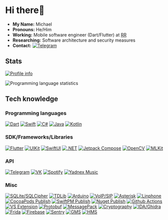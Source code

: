 # Hi there:wave:

- **My Name:** Michael
- **Pronouns:** He/Him
- **Working:** Mobile software engineer (Dart/Flutter) at [RR](https://rusrobots.ru/)
- **Researching:** Software architecture and security measures
- **Contact:** [![Telegram](https://img.shields.io/badge/Telegram-2ca5e0.svg?style=for-the-badge&logo=telegram&logoColor=white)](https://t.me/meine_name)

## Stats

[![Profile info](https://github-profile-summary-cards.vercel.app/api/cards/profile-details?username=mIwr&theme=solarized_dark)](https://github.com/mIwr?tab=repositories)

![Programming language statistics](https://github-readme-stats.vercel.app/api/top-langs/?username=mIwr&hide=html,ruby,css&hide_border=true&layout=compact&langs_count=8&theme=nightowl)

## Tech knowledge

### Programming languages

[![Dart](https://img.shields.io/badge/Dart-0175C2.svg?&style=for-the-badge&logo=dart&logoColor=white)](https://dart.dev/)
[![Swift](https://img.shields.io/badge/Swift-f94c2e.svg?&style=for-the-badge&logo=swift&logoColor=white)](https://www.swift.org/)
[![C#](https://img.shields.io/badge/C%23-0095F5.svg?&style=for-the-badge&logo=csharp&logoColor=white)](https://learn.microsoft.com/dotnet/csharp/)
[![Java](https://img.shields.io/badge/JAVA-007396.svg?&style=for-the-badge&logo=oracle&logoColor=white)](https://www.java.com/)
[![Kotlin](https://img.shields.io/badge/Kotlin-0095D5.svg?&style=for-the-badge&logo=kotlin&logoColor=white)](https://kotlinlang.org/)

### SDK/Frameworks/Libraries

[![Flutter](https://img.shields.io/badge/Flutter-02569B.svg?&style=for-the-badge&logo=flutter&logoColor=white)](https://flutter.dev/)
[![UIKit](https://img.shields.io/badge/UIKit-0256BB.svg?&style=for-the-badge&logo=apple&logoColor=white)](https://developer.apple.com/documentation/uikit)
[![SwiftUI](https://img.shields.io/badge/SwiftUI-0256BB.svg?&style=for-the-badge&logo=apple&logoColor=white)](https://developer.apple.com/documentation/swiftui/)
[![.NET](https://img.shields.io/badge/.NET-008cdb.svg?&style=for-the-badge&logo=dotnet&logoColor=white)](https://dotnet.microsoft.com/)
[![Jetpack Compose](https://img.shields.io/badge/Jetpack_Compose-3b3837.svg?&style=for-the-badge&logo=kotlin&logoColor=white)](https://developer.android.com/jetpack/compose)
[![OpenCV](https://img.shields.io/badge/OpenCV-025677.svg?&style=for-the-badge&logo=opencv&logoColor=white)](https://opencv.org/)
[![MLKit](https://img.shields.io/badge/MLKit-4285f4.svg?&style=for-the-badge&logo=google&logoColor=white)](https://developers.google.com/ml-kit)

### API

[![Telegram](https://img.shields.io/badge/Telegram-2ca5e0.svg?style=for-the-badge&logo=telegram&logoColor=white)](https://core.telegram.org/)
[![VK](https://img.shields.io/badge/VK-0077ff.svg?style=for-the-badge&logo=vk&logoColor=white)](https://dev.vk.com/)
[![Spotify](https://img.shields.io/badge/Spotify-000000.svg?style=for-the-badge&logo=spotify&logoColor=00d95a)](https://developer.spotify.com/)
[![Yadnex Music](https://img.shields.io/badge/Yandex_Music-ffcc00.svg?style=for-the-badge&logo=yandexmusic&logoColor=white)](https://music.yandex.com/)

### Misc

[![SQLite/SQLCipher](https://img.shields.io/badge/SQLite_%C2%B7_SQLCipher-008dd0?style=for-the-badge&logo=sqlite&logoColor=white)](https://www.zetetic.net/sqlcipher/)
[![TDLib](https://img.shields.io/badge/TDLib-008dd0?style=for-the-badge&logo=telegram&logoColor=white)](https://core.telegram.org/tdlib)
[![Arduino](https://img.shields.io/badge/Arduino-19979c?logo=arduino&style=for-the-badge&logoColor=white)](https://www.arduino.cc/)
[![VoIP/SIP](https://img.shields.io/badge/VoIP_%C2%B7_SIP-ea6807?logo=webrtc&style=for-the-badge&logoColor=white)](https://datatracker.ietf.org/doc/html/rfc3261)
[![Asterisk](https://img.shields.io/badge/Asterisk-f58241?logo=asterisk&style=for-the-badge&logoColor=white)](https://www.asterisk.org/)
[![Linphone](https://img.shields.io/badge/Linphone-fe5e00?logo=linphone&style=for-the-badge&logoColor=white)](https://www.linphone.org/)
[![CocoaPods Publish](https://img.shields.io/badge/CocoaPods_%C2%B7_Publish-000000?logo=cocoapods&logoColor=f92a00&style=for-the-badge)](https://cocoapods.org/)
[![SwiftPM Publish](https://img.shields.io/badge/SwiftPM_%C2%B7_Publish-000000?logo=swift&logoColor=f94c2e&style=for-the-badge)](https://www.swift.org/package-manager/)
[![Nuget Publish](https://img.shields.io/badge/Nuget_%C2%B7_Publish-004880?logo=nuget&logoColor=white&style=for-the-badge)](https://www.nuget.org/)
[![Github Actions](https://img.shields.io/badge/GITHUB%20ACTIONS-2088FF.svg?&logo=github-actions&logoColor=white&style=for-the-badge)](https://docs.github.com/en/actions)
[![VS Extension](https://img.shields.io/badge/VS_%C2%B7_Extension-2088FF.svg?&logo=visualstudio&logoColor=white&style=for-the-badge)](https://visualstudio.microsoft.com/en/vs/features/extend/)
[![Protobuf](https://img.shields.io/badge/Protobuf-0058c6.svg?&logo=protobuf&logoColor=white&style=for-the-badge)](https://protobuf.dev/)
[![MessagePack](https://img.shields.io/badge/MessagePack-292929.svg?&logo=msgpack&logoColor=white&style=for-the-badge)](https://msgpack.org/)
[![Cryptography](https://img.shields.io/badge/cryptography-F05033.svg?style=for-the-badge&logo=crypto)](https://www.openssl.org/)
[![IDA/Ghidra](https://img.shields.io/badge/IDA_%C2%B7_Ghidra-af8b71.svg?style=for-the-badge&logo=hexrays)](https://hex-rays.com/)
[![Frida](https://img.shields.io/badge/Frida-ef6456.svg?style=for-the-badge&logo=frida)](https://frida.re/)
[![Firebase](https://img.shields.io/badge/Firebase-FFCA28.svg?style=for-the-badge&logo=firebase&logoColor=black)](https://firebase.google.com/)
[![Sentry](https://img.shields.io/badge/Sentry-000000.svg?style=for-the-badge&logo=sentry)](https://sentry.io/)
[![GMS](https://img.shields.io/badge/GMS-0058c6.svg?style=for-the-badge&logo=google&logoColor=white)](https://www.android.com/gms/)
[![HMS](https://img.shields.io/badge/HMS-0058c6.svg?style=for-the-badge&logo=huawei&logoColor=white)](https://developer.huawei.com/consumer/en/hms/)

